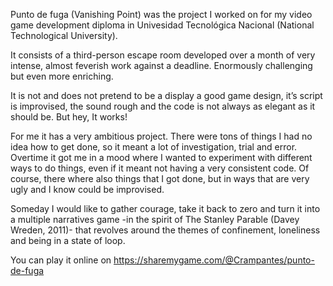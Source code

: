 Punto de fuga (Vanishing Point) was the project I worked on for my video game development diploma in Univesidad Tecnológica Nacional (National Technological University).

It consists of a third-person escape room developed over a month of very intense, almost feverish work against a deadline. Enormously challenging but even more enriching.

It is not and does not pretend to be a display a good game design, it’s script is improvised, the sound rough and the code is not always as elegant as it should be. But hey, It works!

For me it has a very ambitious project. There were tons of things I had no idea how to get done, so it meant a lot of investigation, trial and error. Overtime it got me in a mood where I wanted to experiment with different ways to do things, even if it meant not having a very consistent code. Of course, there where also things that I got done, but in ways that are very ugly and I know could be improvised.

Someday I would like to gather courage, take it back to zero and turn it into a multiple narratives game -in the spirit of The Stanley Parable (Davey Wreden, 2011)- that revolves around the themes of confinement, loneliness and being in a state of loop.

You can play it online on https://sharemygame.com/@Crampantes/punto-de-fuga
